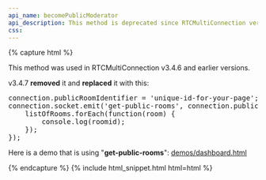 ```yaml
---
api_name: becomePublicModerator
api_description: This method is deprecated since RTCMultiConnection version 3.4.7
css: 
---
```


{% capture html %}

<section>
    <p>This method was used in RTCMultiConnection v3.4.6 and earlier versions.</p>
    <p>v3.4.7 <b>removed</b> it and <b>replaced</b> it with this:</p>
    <pre>
connection.publicRoomIdentifier = 'unique-id-for-your-page'; // required
connection.socket.emit('get-public-rooms', connection.publicRoomIdentifier, function(listOfRooms) {
    listOfRooms.forEach(function(room) {
        console.log(roomid);
    });
});
</pre>
    <p>Here is a demo that is using "<b>get-public-rooms</b>": <a href="https://rtcmulticonnection.herokuapp.com/demos/dashboard.html">demos/dashboard.html</a></p>
</section>

{% endcapture %}
{% include html_snippet.html html=html %}
